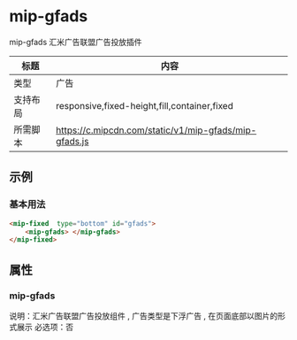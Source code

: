 # mip-gfads

mip-gfads 汇米广告联盟广告投放插件

标题|内容
----|----
类型|广告
支持布局|responsive,fixed-height,fill,container,fixed
所需脚本|https://c.mipcdn.com/static/v1/mip-gfads/mip-gfads.js

## 示例

### 基本用法
```html
<mip-fixed  type="bottom" id="gfads">
	<mip-gfads> </mip-gfads>
</mip-fixed>
```


## 属性

### mip-gfads

说明：汇米广告联盟广告投放组件 , 广告类型是下浮广告 , 在页面底部以图片的形式展示
必选项：否